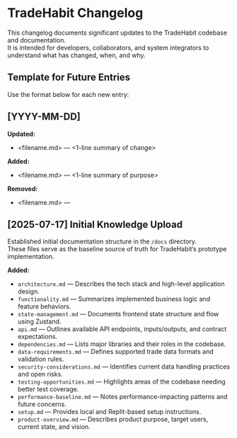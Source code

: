 # TradeHabit Changelog

This changelog documents significant updates to the TradeHabit codebase and documentation.  
It is intended for developers, collaborators, and system integrators to understand what has changed, when, and why.


## Template for Future Entries

Use the format below for each new entry:

## [YYYY-MM-DD] <Summary of Change>

<Short description of what changed and why>

**Updated:**
- <filename.md> — <1-line summary of change>

**Added:**
- <filename.md> — <1-line summary of purpose>

**Removed:**
- <filename.md> — <reason>



## [2025-07-17] Initial Knowledge Upload

Established initial documentation structure in the `/docs` directory.  
These files serve as the baseline source of truth for TradeHabit’s prototype implementation.

**Added:**
- `architecture.md` — Describes the tech stack and high-level application design.
- `functionality.md` — Summarizes implemented business logic and feature behaviors.
- `state-management.md` — Documents frontend state structure and flow using Zustand.
- `api.md` — Outlines available API endpoints, inputs/outputs, and contract expectations.
- `dependencies.md` — Lists major libraries and their roles in the codebase.
- `data-requirements.md` — Defines supported trade data formats and validation rules.
- `security-considerations.md` — Identifies current data handling practices and open risks.
- `testing-opportunities.md` — Highlights areas of the codebase needing better test coverage.
- `performance-baseline.md` — Notes performance-impacting patterns and future concerns.
- `setup.md` — Provides local and Replit-based setup instructions.
- `product-overview.md` — Describes product purpose, target users, current state, and vision.
